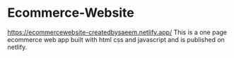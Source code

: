# Ecommerce-Website
https://ecommercewebsite-createdbysaeem.netlify.app/
This is a one page ecommerce web app built with html css and javascript and is published on netlify. 

